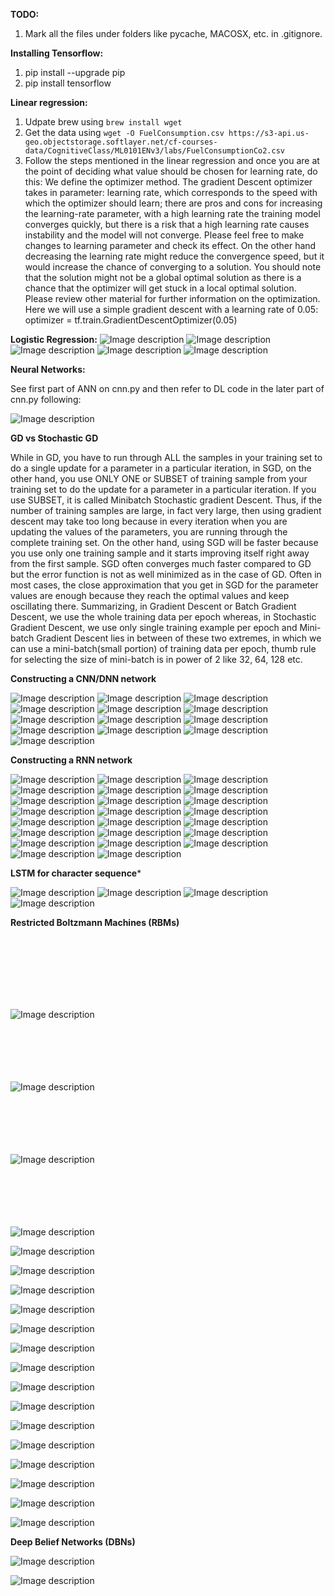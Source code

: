 **TODO:**  
1. Mark all the files under folders like pycache, MACOSX, etc. in .gitignore.  

**Installing Tensorflow:**
1. pip install --upgrade pip
2. pip install tensorflow

**Linear regression:**
1. Udpate brew using `brew install wget`
2. Get the data using `wget -O FuelConsumption.csv https://s3-api.us-geo.objectstorage.softlayer.net/cf-courses-data/CognitiveClass/ML0101ENv3/labs/FuelConsumptionCo2.csv`
3. Follow the steps mentioned in the linear regression and once you are at the point of deciding what value should be chosen for learning rate, do this: We define the optimizer method. The gradient Descent optimizer takes in parameter: learning rate, which corresponds to the speed with which the optimizer should learn; there are pros and cons for increasing the learning-rate parameter, with a high learning rate the training model converges quickly, but there is a risk that a high learning rate causes instability and the model will not converge. Please feel free to make changes to learning parameter and check its effect. On the other hand decreasing the learning rate might reduce the convergence speed, but it would increase the chance of converging to a solution. You should note that the solution might not be a global optimal solution as there is a chance that the optimizer will get stuck in a local optimal solution. Please review other material for further information on the optimization. Here we will use a simple gradient descent with a learning rate of 0.05:
optimizer = tf.train.GradientDescentOptimizer(0.05)

**Logistic Regression:**
![Image description](images/lr1.png)
![Image description](images/lr2.png)
![Image description](images/lr3.png)
![Image description](images/lr4.png)
![Image description](images/lr5.png)

**Neural Networks:**

See first part of ANN on cnn.py and then refer to DL code in the later part of cnn.py following:

![Image description](images/lr6.png)

**GD vs Stochastic GD**

While in GD, you have to run through ALL the samples in your training set to do a single update for a parameter in a particular iteration, in SGD, on the other hand, you use ONLY ONE or SUBSET of training sample from your training set to do the update for a parameter in a particular iteration. If you use SUBSET, it is called Minibatch Stochastic gradient Descent. Thus, if the number of training samples are large, in fact very large, then using gradient descent may take too long because in every iteration when you are updating the values of the parameters, you are running through the complete training set. On the other hand, using SGD will be faster because you use only one training sample and it starts improving itself right away from the first sample.
SGD often converges much faster compared to GD but the error function is not as well minimized as in the case of GD. Often in most cases, the close approximation that you get in SGD for the parameter values are enough because they reach the optimal values and keep oscillating there.
Summarizing, in Gradient Descent or Batch Gradient Descent, we use the whole training data per epoch whereas, in Stochastic Gradient Descent, we use only single training example per epoch and Mini-batch Gradient Descent lies in between of these two extremes, in which we can use a mini-batch(small portion) of training data per epoch, thumb rule for selecting the size of mini-batch is in power of 2 like 32, 64, 128 etc.

**Constructing a CNN/DNN network**

![Image description](images/dnn1.png)
![Image description](images/dnn2.png)
![Image description](images/dnn3.png)
![Image description](images/dnn4.png)
![Image description](images/dnn5.png)
![Image description](images/ll2.png)
![Image description](images/fnn6.png)
![Image description](images/fnn7.png)
![Image description](images/dropout.png)
![Image description](images/readout.png)
![Image description](images/test1.png)
![Image description](images/test2.png)
![Image description](images/test3.png)

**Constructing a RNN network**

![Image description](images/rnn1.png)
![Image description](images/rnn2.png)
![Image description](images/rnn3.png)
![Image description](images/rnn4.png)
![Image description](images/rnn5.png)
![Image description](images/rnn6.png)
![Image description](images/lstm_text1.png)
![Image description](images/lstm_text2.png)
![Image description](images/lstm_text3.png)
![Image description](images/lstm_text4.png)
![Image description](images/lstm_text5.png)
![Image description](images/lstm_text6.png)
![Image description](images/lstm_text7.png)
![Image description](images/lstm_text8.png)
![Image description](images/lstm_text9.png)
![Image description](images/lstm_text10.png)
![Image description](images/lstm_text11.png)
![Image description](images/lstm_text12.png)
![Image description](images/lstm_text13.png)
![Image description](images/lstm_text14.png)
![Image description](images/lstm_text15.png)
![Image description](images/lstm_text16.png)
![Image description](images/lstm_text17.png)

**LSTM for character sequence***

![Image description](images/lstm_char1.png)
![Image description](images/lstm_char2.png)
![Image description](images/lstm_char3.png)
![Image description](images/lstm_char4.png)


**Restricted Boltzmann Machines (RBMs)**

<br/><br/><br/><br/><br/><br/>

![Image description](images/rbm1.png) <br/><br/><br/><br/><br/><br/>

![Image description](images/rbm2.png) <br/><br/><br/><br/><br/><br/>

![Image description](images/rbm3.png) <br/><br/><br/><br/><br/><br/>

![Image description](images/rbm4.png)

![Image description](images/rbm5.png)

![Image description](images/rbm6.png)

![Image description](images/rbm7.png)

![Image description](images/rbm8.png)

![Image description](images/rbm9.png)

![Image description](images/rbm10.png)

![Image description](images/rbm11.png)

![Image description](images/rbm12.png)

![Image description](images/rbm13.png)

![Image description](images/rbm14.png)

![Image description](images/rbm15.png)

![Image description](images/rbm16.png)

![Image description](images/rbm17.png)

![Image description](images/rbm18.png)

![Image description](images/rbm19.png)

**Deep Belief Networks (DBNs)**

![Image description](images/dbn1.png)

![Image description](images/dbn2.png)




